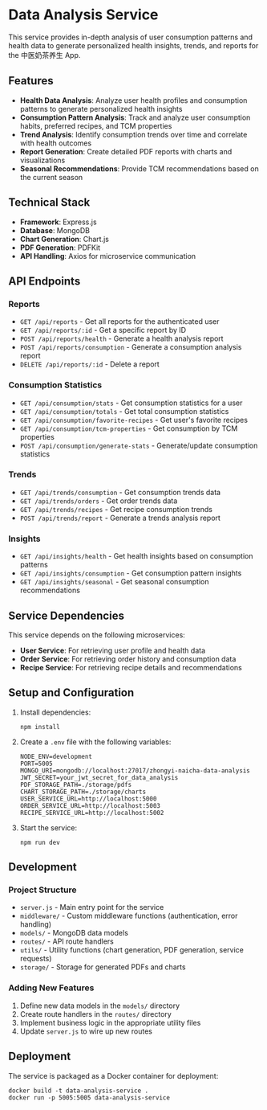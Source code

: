 # Data Analysis Service

This service provides in-depth analysis of user consumption patterns and health data to generate personalized health insights, trends, and reports for the 中医奶茶养生 App.

## Features

- **Health Data Analysis**: Analyze user health profiles and consumption patterns to generate personalized health insights
- **Consumption Pattern Analysis**: Track and analyze user consumption habits, preferred recipes, and TCM properties
- **Trend Analysis**: Identify consumption trends over time and correlate with health outcomes
- **Report Generation**: Create detailed PDF reports with charts and visualizations
- **Seasonal Recommendations**: Provide TCM recommendations based on the current season

## Technical Stack

- **Framework**: Express.js
- **Database**: MongoDB
- **Chart Generation**: Chart.js
- **PDF Generation**: PDFKit
- **API Handling**: Axios for microservice communication

## API Endpoints

### Reports

- `GET /api/reports` - Get all reports for the authenticated user
- `GET /api/reports/:id` - Get a specific report by ID
- `POST /api/reports/health` - Generate a health analysis report
- `POST /api/reports/consumption` - Generate a consumption analysis report
- `DELETE /api/reports/:id` - Delete a report

### Consumption Statistics

- `GET /api/consumption/stats` - Get consumption statistics for a user
- `GET /api/consumption/totals` - Get total consumption statistics
- `GET /api/consumption/favorite-recipes` - Get user's favorite recipes
- `GET /api/consumption/tcm-properties` - Get consumption by TCM properties
- `POST /api/consumption/generate-stats` - Generate/update consumption statistics

### Trends

- `GET /api/trends/consumption` - Get consumption trends data
- `GET /api/trends/orders` - Get order trends data
- `GET /api/trends/recipes` - Get recipe consumption trends
- `POST /api/trends/report` - Generate a trends analysis report

### Insights

- `GET /api/insights/health` - Get health insights based on consumption patterns
- `GET /api/insights/consumption` - Get consumption pattern insights
- `GET /api/insights/seasonal` - Get seasonal consumption recommendations

## Service Dependencies

This service depends on the following microservices:

- **User Service**: For retrieving user profile and health data
- **Order Service**: For retrieving order history and consumption data
- **Recipe Service**: For retrieving recipe details and recommendations

## Setup and Configuration

1. Install dependencies:
   ```
   npm install
   ```

2. Create a `.env` file with the following variables:
   ```
   NODE_ENV=development
   PORT=5005
   MONGO_URI=mongodb://localhost:27017/zhongyi-naicha-data-analysis
   JWT_SECRET=your_jwt_secret_for_data_analysis
   PDF_STORAGE_PATH=./storage/pdfs
   CHART_STORAGE_PATH=./storage/charts
   USER_SERVICE_URL=http://localhost:5000
   ORDER_SERVICE_URL=http://localhost:5003
   RECIPE_SERVICE_URL=http://localhost:5002
   ```

3. Start the service:
   ```
   npm run dev
   ```

## Development

### Project Structure

- `server.js` - Main entry point for the service
- `middleware/` - Custom middleware functions (authentication, error handling)
- `models/` - MongoDB data models
- `routes/` - API route handlers
- `utils/` - Utility functions (chart generation, PDF generation, service requests)
- `storage/` - Storage for generated PDFs and charts

### Adding New Features

1. Define new data models in the `models/` directory
2. Create route handlers in the `routes/` directory
3. Implement business logic in the appropriate utility files
4. Update `server.js` to wire up new routes

## Deployment

The service is packaged as a Docker container for deployment:

```
docker build -t data-analysis-service .
docker run -p 5005:5005 data-analysis-service 